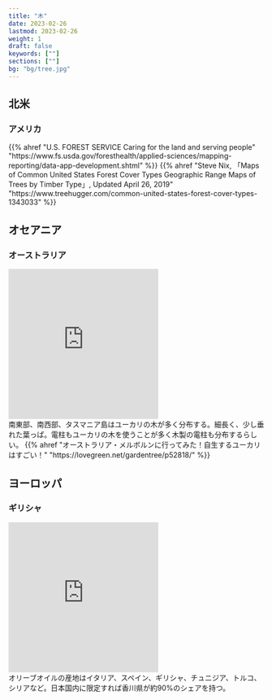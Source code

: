 ```yaml
---
title: "木"
date: 2023-02-26
lastmod: 2023-02-26
weight: 1
draft: false
keywords: [""]
sections: [""]
bg: "bg/tree.jpg"
---
```


## 北米
### アメリカ
<div class="googlemap-if">
<div class="description">
{{% ahref "U.S. FOREST SERVICE Caring for the land and serving people" "https://www.fs.usda.gov/foresthealth/applied-sciences/mapping-reporting/data-app-development.shtml" %}}
{{% ahref "Steve Nix, 「Maps of Common United States Forest Cover Types Geographic Range Maps of Trees by Timber Type」, Updated April 26, 2019" "https://www.treehugger.com/common-united-states-forest-cover-types-1343033" %}}
</div>
</div>

## オセアニア

### オーストラリア
<div class="googlemap-if">
<iframe src="https://www.google.com/maps/embed?pb=!4v1677458932386!6m8!1m7!1s1vJjqi-eWe-GL6uK8e3Q8w!2m2!1d-38.08082999630595!2d145.143400362918!3f358.6412971424978!4f8.269600828423606!5f1.837863453928568" width="295" height="295" style="border:0;" allowfullscreen="" loading="lazy" referrerpolicy="no-referrer-when-downgrade"></iframe>
<div class="description">
南東部、南西部、タスマニア島はユーカリの木が多く分布する。細長く、少し垂れた葉っぱ。電柱もユーカリの木を使うことが多く木製の電柱も分布するらしい。
{{% ahref "オーストラリア・メルボルンに行ってみた！自生するユーカリはすごい！" "https://lovegreen.net/gardentree/p52818/" %}}
</div>
</div>

## ヨーロッパ
### ギリシャ
<div class="googlemap-if">
<iframe src="https://www.google.com/maps/embed?pb=!4v1677461584815!6m8!1m7!1shtmvdBKYqVksDAUxz9IdVA!2m2!1d37.74856043576519!2d23.95758774386254!3f3.5703895085464725!4f0.5165876975113264!5f1.6920655644497993" width="295" height="295" style="border:0;" allowfullscreen="" loading="lazy" referrerpolicy="no-referrer-when-downgrade"></iframe>
<div class="description">
オリーブオイルの産地はイタリア、スペイン、ギリシャ、チュニジア、トルコ、シリアなど。日本国内に限定すれば香川県が約90%のシェアを持つ。
</div>
</div>
